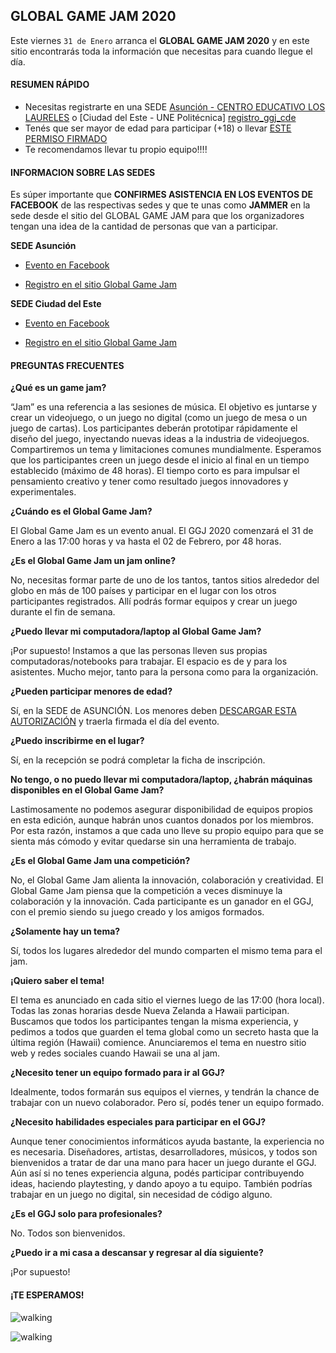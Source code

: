 ## GLOBAL GAME JAM 2020


Este viernes `31 de Enero` arranca el **GLOBAL GAME JAM 2020** y en este sitio encontrarás toda la información que necesitas para cuando llegue el día.

#### RESUMEN RÁPIDO

- Necesitas registrarte en una SEDE [Asunción - CENTRO EDUCATIVO LOS LAURELES][registro_ggj_asu] o [Ciudad del Este - UNE Politécnica] [registro_ggj_cde]
- Tenés que ser mayor de edad para participar (+18) o llevar [ESTE PERMISO FIRMADO][permiso_menor]
- Te recomendamos llevar tu propio equipo!!!!

#### INFORMACION SOBRE LAS SEDES

Es súper importante que **CONFIRMES ASISTENCIA EN LOS EVENTOS DE FACEBOOK** de las respectivas sedes y que te unas como **JAMMER** en la sede desde el sitio del GLOBAL GAME JAM para que los organizadores tengan una idea de la cantidad de personas que van a participar.

**SEDE Asunción**

- [Evento en Facebook][evento_fb_asu]

- [Registro en el sitio Global Game Jam][registro_ggj_asu]

**SEDE Ciudad del Este**

- [Evento en Facebook][evento_fb_cde]

- [Registro en el sitio Global Game Jam][registro_ggj_cde]

#### PREGUNTAS FRECUENTES

**¿Qué es un game jam?** 

“Jam” es una referencia a las sesiones de música. El objetivo es juntarse y crear un videojuego, o un juego no digital (como un juego de mesa o un juego de cartas). Los participantes deberán prototipar rápidamente el diseño del juego, inyectando nuevas ideas a la industria de videojuegos. Compartiremos un tema y limitaciones comunes mundialmente. Esperamos que los participantes creen un juego desde el inicio al final en un tiempo establecido (máximo de 48 horas). El tiempo corto es para impulsar el pensamiento creativo y tener como resultado juegos innovadores y experimentales. 

**¿Cuándo es el Global Game Jam?** 

El Global Game Jam es un evento anual. El GGJ 2020 comenzará el 31 de Enero a las 17:00 horas y va hasta el 02 de Febrero, por 48 horas. 

**¿Es el Global Game Jam un jam online?** 

No, necesitas formar parte de uno de los tantos, tantos sitios alrededor del globo en más de 100 países y participar en el lugar con los otros participantes registrados. Allí podrás formar equipos y crear un juego durante el fin de semana. 

**¿Puedo llevar mi computadora/laptop al Global Game Jam?**

¡Por supuesto! Instamos a que las personas lleven sus propias computadoras/notebooks para trabajar. El espacio es de y para los asistentes. Mucho mejor, tanto para la persona como para la organización.

**¿Pueden participar menores de edad?**

Sí, en la SEDE de ASUNCIÓN. Los menores deben [DESCARGAR ESTA AUTORIZACIÓN][permiso_menor] y traerla firmada el día del evento.

**¿Puedo inscribirme en el lugar?**

Sí, en la recepción se podrá completar la ficha de inscripción. 

**No tengo, o no puedo llevar mi computadora/laptop, ¿habrán máquinas disponibles en el Global Game Jam?**

Lastimosamente no podemos asegurar disponibilidad de equipos propios en esta edición, aunque habrán unos cuantos donados por los miembros. Por esta razón, instamos a que cada uno lleve su propio equipo para que se sienta más cómodo y evitar quedarse sin una herramienta de trabajo.

**¿Es el Global Game Jam una competición?** 

No, el Global Game Jam alienta la innovación, colaboración y creatividad. El Global Game Jam piensa que la competición a veces disminuye la colaboración y la innovación. Cada participante es un ganador en el GGJ, con el premio siendo su juego creado y los amigos formados. 

**¿Solamente hay un tema?**

Sí, todos los lugares alrededor del mundo comparten el mismo tema para el jam. 

**¡Quiero saber el tema!**

El tema es anunciado en cada sitio el viernes luego de las 17:00 (hora local). Todas las zonas horarias desde Nueva Zelanda a Hawaii participan. Buscamos que todos los participantes tengan la misma experiencia, y pedimos a todos que guarden el tema global como un secreto hasta que la última región (Hawaii) comience. Anunciaremos el tema en nuestro sitio web y redes sociales cuando Hawaii se una al jam. 

**¿Necesito tener un equipo formado para ir al GGJ?**

Idealmente, todos formarán sus equipos el viernes, y tendrán la chance de trabajar con un nuevo colaborador. Pero sí, podés tener un equipo formado. 

**¿Necesito habilidades especiales para participar en el GGJ?**

Aunque tener conocimientos informáticos ayuda bastante, la experiencia no es necesaria. Diseñadores, artistas, desarrolladores, músicos, y todos son bienvenidos a tratar de dar una mano para hacer un juego durante el GGJ. Aún así si no tenes experiencia alguna, podés participar contribuyendo ideas, haciendo playtesting, y dando apoyo a tu equipo. También podrías trabajar en un juego no digital, sin necesidad de código alguno. 

**¿Es el GGJ solo para profesionales?** 

No. Todos son bienvenidos.

**¿Puedo ir a mi casa a descansar y regresar al día siguiente?**

¡Por supuesto!

#### ¡TE ESPERAMOS!

![walking](/assets/images/eventos/ggj20/bannerASU.png)

![walking](/assets/images/eventos/ggj20/bannerCDE.jpg)

[permiso_menor]:https://drive.google.com/file/d/1N7DX9kMAEaOG-OQ65Jkpd0HC6pZQGYZY/view?usp=sharing
[evento_fb_asu]:https://www.facebook.com/events/734953433580239/
[registro_ggj_asu]:https://globalgamejam.org/2020/jam-sites/global-game-jam-asuncion
[evento_fb_cde]:https://www.facebook.com/events/2578509932197885/
[registro_ggj_cde]:https://globalgamejam.org/2020/jam-sites/facultad-polit%C3%A9cnica-une